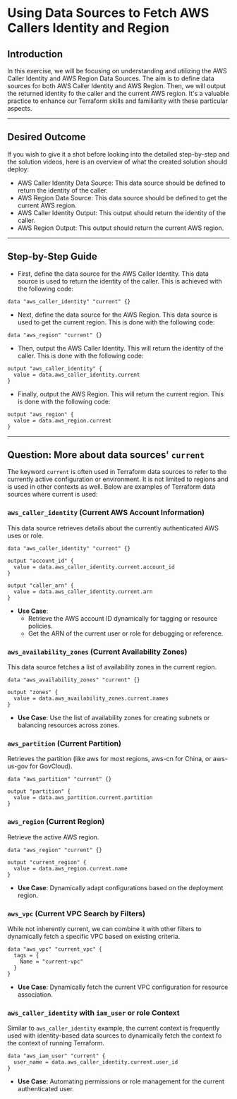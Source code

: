 # Using Data Sources to Fetch AWS Callers Identity and Region

## Introduction

In this exercise, we will be focusing on understanding and utilizing the AWS Caller Identity and AWS Region Data
Sources. The aim is to define data sources for both AWS Caller Identity and AWS Region. Then, we will output the
returned identity fo the caller and the current AWS region. It's a valuable practice to enhance our Terraform skills and
familiarity with these particular aspects.

--- 

## Desired Outcome

If you wish to give it a shot before looking into the detailed step-by-step and the solution videos, here is an overview
of what the created solution should deploy:

- AWS Caller Identity Data Source: This data source should be defined to return the identity of the caller.
- AWS Region Data Source: This data source should be defined to get the current AWS region.
- AWS Caller Identity Output: This output should return the identity of the caller.
- AWS Region Output: This output should return the current AWS region.

--- 

## Step-by-Step Guide

- First, define the data source for the AWS Caller Identity. This data source is used to return the identity of the
  caller. This is achieved with the following code:

```hcl
data "aws_caller_identity" "current" {}
```

- Next, define the data source for the AWS Region. This data source is used to get the current region. This is done with
  the following code:

```hcl
data "aws_region" "current" {}
```

- Then, output the AWS Caller Identity. This will return the identity of the caller. This is done with the following
  code:

```hcl
output "aws_caller_identity" {
  value = data.aws_caller_identity.current
}
```

- Finally, output the AWS Region. This will return the current region. This is done with the following code:

```hcl
output "aws_region" {
  value = data.aws_region.current
}
```

---

## Question: More about data sources' `current`

The keyword `current` is often used in Terraform data sources to refer to the currently active configuration or
environment. It is not limited to regions and is used in other contexts as well. Below are examples of Terraform data
sources where current is used:

### `aws_caller_identity` (Current AWS Account Information)

This data source retrieves details about the currently authenticated AWS uses or role.

```hcl
data "aws_caller_identity" "current" {}

output "account_id" {
  value = data.aws_caller_identity.current.account_id
}

output "caller_arn" {
  value = data.aws_caller_identity.current.arn
}
```

- **Use Case**:
    - Retrieve the AWS account ID dynamically for tagging or resource policies.
    - Get the ARN of the current user or role for debugging or reference.

### `aws_availability_zones` (Current Availability Zones)

This data source fetches a list of availability zones in the current region.

```hcl
data "aws_availability_zones" "current" {}

output "zones" {
  value = data.aws_availability_zones.current.names
}
```

- **Use Case**: Use the list of availability zones for creating subnets or balancing resources across zones.

### `aws_partition` (Current Partition)

Retrieves the partition (like aws for most regions, aws-cn for China, or aws-us-gov for GovCloud).

```hcl
data "aws_partition" "current" {}

output "partition" {
  value = data.aws_partition.current.partition
}
```

### `aws_region` (Current Region)

Retrieve the active AWS region.

```hcl
data "aws_region" "current" {}

output "current_region" {
  value = data.aws_region.current.name
}
```

- **Use Case**: Dynamically adapt configurations based on the deployment region.

### `aws_vpc` (Current VPC Search by Filters)

While not inherently current, we can combine it with other filters to dynamically fetch a specific VPC based on existing
criteria.

```hcl
data "aws_vpc" "current_vpc" {
  tags = {
    Name = "current-vpc"
  }
}
```

- **Use Case**: Dynamically fetch the current VPC configuration for resource association.

### `aws_caller_identity` with `iam_user` or role Context

Similar to `aws_caller_identity` example, the current context is frequently used with identity-based data sources to
dynamically fetch the context fo the context of running Terraform.

```hcl 
data "aws_iam_user" "current" {
  user_name = data.aws_caller_identity.current.user_id
}
```

* **Use Case**: Automating permissions or role management for the current authenticated user. 


